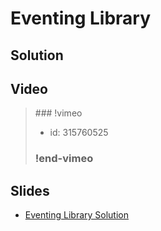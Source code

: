 
# Eventing Library

## Solution


## Video

<blockquote>
### !vimeo

* id: 315760525

### !end-vimeo
</blockquote>



## Slides

* [Eventing Library Solution](https://docs.google.com/a/hackreactor.com/presentation/d/1-JYP1iHz67VdbMvVu53Pc0QPa0MxcAdcjA7zP2q9cog/embed?start=false&loop=false&delayms=3000)

